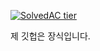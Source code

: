 [![SolvedAC tier](http://mazassumnida.wtf/api/v2/generate_badge?boj=0000000000)](https://solved.ac/0000000000)

제 깃헙은 장식입니다.
